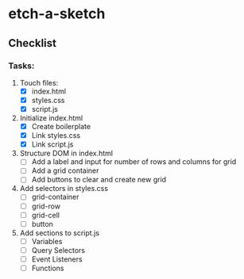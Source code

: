 # etch-a-sketch

## Checklist

### Tasks:
1. Touch files:
    - [x] index.html
    - [x] styles.css
    - [x] script.js

2. Initialize index.html
    - [x] Create boilerplate
    - [x] Link styles.css
    - [x] Link script.js

3. Structure DOM in index.html
    - [ ] Add a label and input for number of rows and columns for grid
    - [ ] Add a grid container
    - [ ] Add buttons to clear and create new grid

4. Add selectors in styles.css
    - [ ] grid-container
    - [ ] grid-row
    - [ ] grid-cell
    - [ ] button

5. Add sections to script.js
    - [ ] Variables
    - [ ] Query Selectors
    - [ ] Event Listeners
    - [ ] Functions